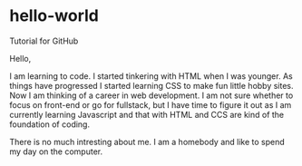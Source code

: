 # hello-world
Tutorial for GitHub

Hello, 

I am learning to code.  I started tinkering with HTML when I was younger.  As things have progressed I started learning CSS to make fun little hobby sites.  Now I am thinking of a career in web development.  I am not sure whether to focus on front-end or go for fullstack, but I have time to figure it out as I am currently learning Javascript and that with HTML and CCS are kind of the foundation of coding.   

There is no much intresting about me.  I am a homebody and like to spend my day on the computer.   
